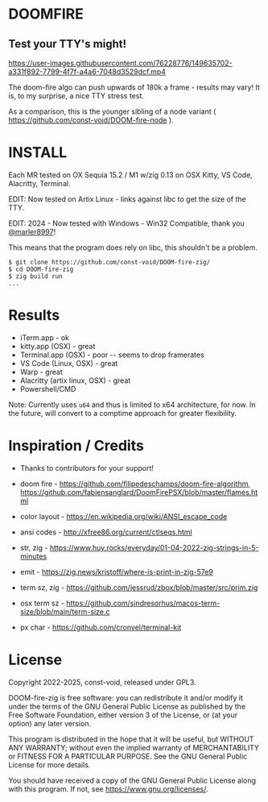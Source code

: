 # DOOMFIRE
## Test your TTY's might!

https://user-images.githubusercontent.com/76228776/149635702-a331f892-7799-4f7f-a4a6-7048d3529dcf.mp4

The doom-fire algo can push upwards of 180k a frame - results may vary!  It is, to my surprise, a nice TTY stress test.

As a comparison, this is the younger sibling of a node variant ( https://github.com/const-void/DOOM-fire-node ).

# INSTALL
Each MR tested on OX Sequia 15.2 / M1 w/zig 0.13 on OSX Kitty, VS Code, Alacritty, Terminal.

EDIT: Now tested on Artix Linux - links against libc to get the size of the TTY.

EDIT: 2024 - Now tested with Windows - Win32 Compatible, thank you [@marler8997](https://www.github.com/marler8997)!

This means that the program does rely on libc, this shouldn't be a problem.

```
$ git clone https://github.com/const-void/DOOM-fire-zig/
$ cd DOOM-fire-zig
$ zig build run
...
```

# Results
* iTerm.app - ok
* kitty.app (OSX) - great
* Terminal.app (OSX) - poor -- seems to drop framerates 
* VS Code (Linux, OSX) - great
* Warp - great
* Alacritty (artix linux, OSX) - great
* Powershell/CMD 

Note: Currently uses `u64` and thus is limited to x64 architecture, for now. In the future, will convert to a  comptime approach for greater flexibility.   

# Inspiration / Credits
* Thanks to contributors for your support!
 
* doom fire    - https://github.com/filipedeschamps/doom-fire-algorithm,  https://github.com/fabiensanglard/DoomFirePSX/blob/master/flames.html
* color layout - https://en.wikipedia.org/wiki/ANSI_escape_code
* ansi codes   - http://xfree86.org/current/ctlseqs.html
* str, zig     - https://www.huy.rocks/everyday/01-04-2022-zig-strings-in-5-minutes
* emit         - https://zig.news/kristoff/where-is-print-in-zig-57e9
* term sz, zig - https://github.com/jessrud/zbox/blob/master/src/prim.zig
* osx term sz  - https://github.com/sindresorhus/macos-term-size/blob/main/term-size.c
* px char      - https://github.com/cronvel/terminal-kit

# License
Copyright 2022-2025, const-void, released under GPL3.

DOOM-fire-zig is free software: you can redistribute it and/or modify it under the terms of the GNU General Public License as published by the Free Software Foundation, either version 3 of the License, or (at your option) any later version.

This program is distributed in the hope that it will be useful, but WITHOUT ANY WARRANTY; without even the implied warranty of MERCHANTABILITY or FITNESS FOR A PARTICULAR PURPOSE. See the GNU General Public License for more details.

You should have received a copy of the GNU General Public License along with this program. If not, see https://www.gnu.org/licenses/.


